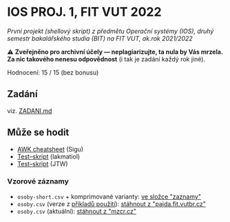 # IOS PROJ. 1, FIT VUT 2022

*První projekt (shellový skript) z předmětu Operační systémy (IOS), druhý semestr bakalářského studia (BIT) na FIT VUT, ak.rok 2021/2022*

⚠️ **Zveřejněno pro archivní účely — neplagiarizujte, ta nula by Vás mrzela. Za nic takového nenesu odpovědnost** (i tak je zadání každý rok jiné).

Hodnocení: 15 / 15 (bez bonusu)

## Zadání

viz. [ZADANI.md](ZADANI.md)

## Může se hodit
* [AWK cheatsheet](https://cdn.discordapp.com/attachments/534431057001316362/950420676450353202/unknown.png) (Sigu)
* [Test–skript](https://gist.github.com/lavirlifiliol/18b8afca7a7a574442795b50fe41e6bc) (lakmatiol)
* [Test–skript](https://www.sendspace.com/file/k39svc) (JTW)

### Vzorové záznamy
* `osoby-short.csv` + komprimované varianty: [ve složce "zaznamy"](zaznamy/)
* `osoby.csv` (verze z [příkladů použití](ZADANI.md#examples)): [stáhnout z "pajda.fit.vutbr.cz"](https://pajda.fit.vutbr.cz/ios/ios-22-1-inputs/-/raw/main/data/osoby.csv)
* `osoby.csv` (aktuální): [stáhnout z "mzcr.cz"](https://onemocneni-aktualne.mzcr.cz/api/v2/covid-19/osoby.csv)
